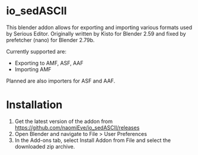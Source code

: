 # io_sedASCII
This blender addon allows for exporting and importing various formats used by Serious Editor.
Originally written by Kisto for Blender 2.59 and fixed by prefetcher (nano) for Blender 2.79b.

Currently supported are:
- Exporting to AMF, ASF, AAF
- Importing AMF

Planned are also importers for ASF and AAF.

# Installation
1. Get the latest version of the addon from https://github.com/naomiEve/io_sedASCII/releases 
2. Open Blender and navigate to File > User Preferences
3. In the Add-ons tab, select Install Addon from File and select the downloaded zip archive.
